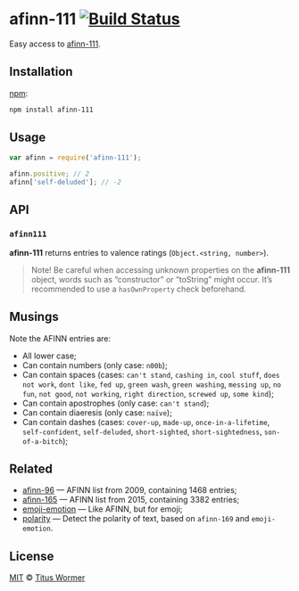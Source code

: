 # afinn-111 [![Build Status][travis-badge]][travis]

Easy access to [afinn-111][afinn111].

## Installation

[npm][npm-install]:

```bash
npm install afinn-111
```

## Usage

```js
var afinn = require('afinn-111');

afinn.positive; // 2
afinn['self-deluded']; // -2
```

## API

### `afinn111`

**afinn-111** returns entries to valence ratings (`Object.<string, number>`).

> Note!  Be careful when accessing unknown properties on the
> **afinn-111** object, words such as “constructor” or “toString”
> might occur.  It’s recommended to use a `hasOwnProperty` check
> beforehand.

## Musings

Note the AFINN entries are:

*   All lower case;
*   Can contain numbers (only case: `n00b`);
*   Can contain spaces (cases: `can't stand`, `cashing in`,
    `cool stuff`, `does not work`, `dont like`, `fed up`, `green wash`,
    `green washing`, `messing up`, `no fun`, `not good`, `not working`,
    `right direction`, `screwed up`, `some kind`);
*   Can contain apostrophes (only case: `can't stand`);
*   Can contain diaeresis (only case: `naïve`);
*   Can contain dashes (cases: `cover-up`, `made-up`,
    `once-in-a-lifetime`, `self-confident`, `self-deluded`,
    `short-sighted`, `short-sightedness`, `son-of-a-bitch`);

## Related

*   [afinn-96](https://github.com/wooorm/afinn-96)
    — AFINN list from 2009, containing 1468 entries;
*   [afinn-165](https://github.com/wooorm/afinn-165)
    — AFINN list from 2015, containing 3382 entries;
*   [emoji-emotion](https://github.com/wooorm/emoji-emotion)
    — Like AFINN, but for emoji;
*   [polarity](https://github.com/wooorm/polarity)
    — Detect the polarity of text, based on `afinn-169` and `emoji-emotion`.

## License

[MIT][license] © [Titus Wormer][author]

<!-- Definitions -->

[travis-badge]: https://img.shields.io/travis/wooorm/afinn-111.svg

[travis]: https://travis-ci.org/wooorm/afinn-111

[npm-install]: https://docs.npmjs.com/cli/install

[license]: LICENSE

[author]: http://wooorm.com

[afinn111]: http://www2.imm.dtu.dk/pubdb/views/publication_details.php?id=6010
